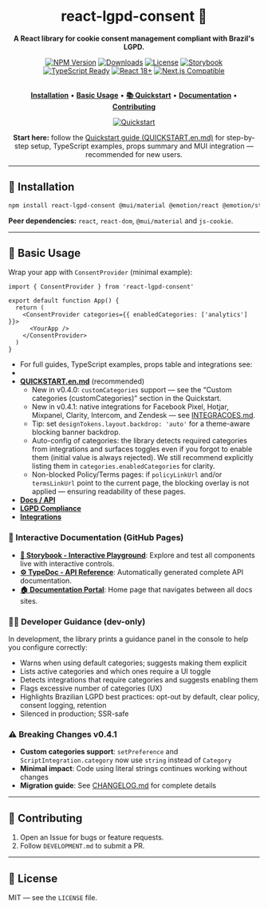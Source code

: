 <div align="center">
  <h1>react-lgpd-consent 🍪</h1>
  <p><strong>A React library for cookie consent management compliant with Brazil's LGPD.</strong></p>

  <div>
    <a href="https://www.npmjs.com/package/react-lgpd-consent"><img src="https://img.shields.io/npm/v/react-lgpd-consent?style=for-the-badge&logo=npm&color=cb3837&logoColor=white" alt="NPM Version"></a>
    <a href="https://www.npmjs.com/package/react-lgpd-consent"><img src="https://img.shields.io/npm/dm/react-lgpd-consent?style=for-the-badge&logo=npm&color=ff6b35&logoColor=white" alt="Downloads"></a>
    <a href="https://github.com/lucianoedipo/react-lgpd-consent/blob/main/LICENSE"><img src="https://img.shields.io/npm/l/react-lgpd-consent?style=for-the-badge&color=green&logoColor=white" alt="License"></a>
  <a href="https://lucianoedipo.github.io/react-lgpd-consent/storybook/"><img src="https://img.shields.io/badge/Storybook-Playground-ff4785?style=for-the-badge&logo=storybook&logoColor=white" alt="Storybook"></a>
  </div>

  <div>
    <a href="https://www.typescriptlang.org/"><img src="https://img.shields.io/badge/TypeScript-Ready-3178c6?style=for-the-badge&logo=typescript&logoColor=white" alt="TypeScript Ready"></a>
    <a href="https://reactjs.org/"><img src="https://img.shields.io/badge/React-18+-61dafb?style=for-the-badge&logo=react&logoColor=white" alt="React 18+"></a>
    <a href="https://nextjs.org/"><img src="https://img.shields.io/badge/Next.js-Compatible-000000?style=for-the-badge&logo=next.js&logoColor=white" alt="Next.js Compatible"></a>
  </div>

  <br />

  <p>
    <a href="#installation"><strong>Installation</strong></a> •
    <a href="#basic-usage"><strong>Basic Usage</strong></a> •
    <a href="./QUICKSTART.md"><strong>📚 Quickstart</strong></a> •
    <a href="#documentation"><strong>Documentation</strong></a> •
    <a href="#contributing"><strong>Contributing</strong></a>
  </p>

  <p align="center">
  <a href="./QUICKSTART.en.md"><img src="https://img.shields.io/badge/Quickstart-Get%20Started-blue?style=for-the-badge&logo=book" alt="Quickstart"></a>
  </p>

  <p align="center"><strong>Start here:</strong> follow the <a href="./QUICKSTART.en.md">Quickstart guide (QUICKSTART.en.md)</a> for step-by-step setup, TypeScript examples, props summary and MUI integration — recommended for new users.</p>
</div>

---

## 🚀 Installation

```bash
npm install react-lgpd-consent @mui/material @emotion/react @emotion/styled js-cookie
```

**Peer dependencies:** `react`, `react-dom`, `@mui/material` and `js-cookie`.

---

## 📖 Basic Usage

Wrap your app with `ConsentProvider` (minimal example):

```tsx
import { ConsentProvider } from 'react-lgpd-consent'

export default function App() {
  return (
    <ConsentProvider categories={{ enabledCategories: ['analytics'] }}>
      <YourApp />
    </ConsentProvider>
  )
}
```

- For full guides, TypeScript examples, props table and integrations see:
-
- **[QUICKSTART.en.md](./QUICKSTART.en.md)** (recommended)
  - New in v0.4.0: `customCategories` support — see the “Custom categories (customCategories)” section in the Quickstart.
  - New in v0.4.1: native integrations for Facebook Pixel, Hotjar, Mixpanel, Clarity, Intercom, and Zendesk — see [INTEGRACOES.md](./INTEGRACOES.md).
  - Tip: set `designTokens.layout.backdrop: 'auto'` for a theme-aware blocking banner backdrop.
  - Auto-config of categories: the library detects required categories from integrations and surfaces toggles even if you forgot to enable them (initial value is always rejected). We still recommend explicitly listing them in `categories.enabledCategories` for clarity.
  - Non-blocked Policy/Terms pages: if `policyLinkUrl` and/or `termsLinkUrl` point to the current page, the blocking overlay is not applied — ensuring readability of these pages.
- **[Docs / API](./API.md)**
- **[LGPD Compliance](./CONFORMIDADE.md)**
- **[Integrations](./INTEGRACOES.md)**

### 🎨 Interactive Documentation (GitHub Pages)
- **[📖 Storybook - Interactive Playground](https://lucianoedipo.github.io/react-lgpd-consent/storybook/)**: Explore and test all components live with interactive controls.
- **[⚙️ TypeDoc - API Reference](https://lucianoedipo.github.io/react-lgpd-consent/docs/)**: Automatically generated complete API documentation.
- **[🏠 Documentation Portal](https://lucianoedipo.github.io/react-lgpd-consent/)**: Home page that navigates between all docs sites.

### 🧑‍🏫 Developer Guidance (dev-only)

In development, the library prints a guidance panel in the console to help you configure correctly:
- Warns when using default categories; suggests making them explicit
- Lists active categories and which ones require a UI toggle
- Detects integrations that require categories and suggests enabling them
- Flags excessive number of categories (UX)
- Highlights Brazilian LGPD best practices: opt-out by default, clear policy, consent logging, retention
- Silenced in production; SSR-safe

### ⚠️ Breaking Changes v0.4.1
- **Custom categories support**: `setPreference` and `ScriptIntegration.category` now use `string` instead of `Category`
- **Minimal impact**: Code using literal strings continues working without changes
- **Migration guide**: See [CHANGELOG.md](./CHANGELOG.md) for complete details

---

## 🤝 Contributing

1. Open an Issue for bugs or feature requests.
2. Follow `DEVELOPMENT.md` to submit a PR.

---

## 📄 License

MIT — see the `LICENSE` file.

